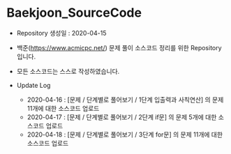 # Baekjoon_SourceCode

* Repository 생성일 : 2020-04-15
* 백준(https://www.acmicpc.net/) 문제 풀이 소스코드 정리를 위한 Repository 입니다.
* 모든 소스코드는 스스로 작성하였습니다.

* Update Log
  * 2020-04-16 : [문제 / 단계별로 풀어보기 / 1단계 입출력과 사칙연산] 의 문제 11개에 대한 소스코드 업로드
  * 2020-04-17 : [문제 / 단계별로 풀어보기 / 2단계 if문] 의 문제 5개에 대한 소스코드 업로드
  * 2020-04-18 : [문제 / 단계별로 풀어보기 / 3단계 for문] 의 문제 11개에 대한 소스코드 업로드
